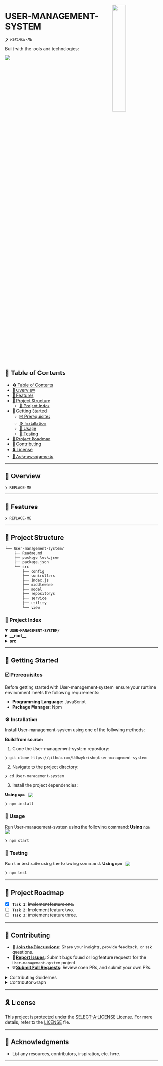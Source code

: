 <div align="left" style="position: relative;">
<img src="https://img.icons8.com/?size=512&id=55494&format=png" align="right" width="30%" style="margin: -20px 0 0 20px;">
<h1>USER-MANAGEMENT-SYSTEM</h1>
<p align="left">
	<em><code>❯ REPLACE-ME</code></em>
</p>
<p align="left">
	<!-- Shields.io badges disabled, using skill icons. --></p>
<p align="left">Built with the tools and technologies:</p>
<p align="left">
	<a href="https://skillicons.dev">
		<img src="https://skillicons.dev/icons?i=express,md">
	</a></p>
</div>
<br clear="right">

## 🔗 Table of Contents

- [� Table of Contents](#-table-of-contents)
- [📍 Overview](#-overview)
- [👾 Features](#-features)
- [📁 Project Structure](#-project-structure)
	- [📂 Project Index](#-project-index)
- [🚀 Getting Started](#-getting-started)
	- [☑️ Prerequisites](#️-prerequisites)
	- [⚙️ Installation](#️-installation)
	- [🤖 Usage](#-usage)
	- [🧪 Testing](#-testing)
- [📌 Project Roadmap](#-project-roadmap)
- [🔰 Contributing](#-contributing)
- [🎗 License](#-license)
- [🙌 Acknowledgments](#-acknowledgments)

---

## 📍 Overview

<code>❯ REPLACE-ME</code>

---

## 👾 Features

<code>❯ REPLACE-ME</code>

---

## 📁 Project Structure

```sh
└── User-management-system/
    ├── Readme.md
    ├── package-lock.json
    ├── package.json
    └── src
        ├── config
        ├── controllers
        ├── index.js
        ├── middleware
        ├── model
        ├── repositorys
        ├── service
        ├── utility
        └── view
```


### 📂 Project Index
<details open>
	<summary><b><code>USER-MANAGEMENT-SYSTEM/</code></b></summary>
	<details> <!-- __root__ Submodule -->
		<summary><b>__root__</b></summary>
		<blockquote>
			<table>
			<tr>
				<td><b><a href='https://github.com/Udhaykrishn/User-management-system/blob/master/package-lock.json'>package-lock.json</a></b></td>
				<td><code>❯ REPLACE-ME</code></td>
			</tr>
			<tr>
				<td><b><a href='https://github.com/Udhaykrishn/User-management-system/blob/master/package.json'>package.json</a></b></td>
				<td><code>❯ REPLACE-ME</code></td>
			</tr>
			</table>
		</blockquote>
	</details>
	<details> <!-- src Submodule -->
		<summary><b>src</b></summary>
		<blockquote>
			<table>
			<tr>
				<td><b><a href='https://github.com/Udhaykrishn/User-management-system/blob/master/src/index.js'>index.js</a></b></td>
				<td><code>❯ REPLACE-ME</code></td>
			</tr>
			</table>
			<details>
				<summary><b>model</b></summary>
				<blockquote>
					<table>
					<tr>
						<td><b><a href='https://github.com/Udhaykrishn/User-management-system/blob/master/src/model/user.model.js'>user.model.js</a></b></td>
						<td><code>❯ REPLACE-ME</code></td>
					</tr>
					<tr>
						<td><b><a href='https://github.com/Udhaykrishn/User-management-system/blob/master/src/model/admin.model.js'>admin.model.js</a></b></td>
						<td><code>❯ REPLACE-ME</code></td>
					</tr>
					</table>
				</blockquote>
			</details>
			<details>
				<summary><b>repositorys</b></summary>
				<blockquote>
					<details>
						<summary><b>user</b></summary>
						<blockquote>
							<table>
							<tr>
								<td><b><a href='https://github.com/Udhaykrishn/User-management-system/blob/master/src/repositorys/user/user.repository.js'>user.repository.js</a></b></td>
								<td><code>❯ REPLACE-ME</code></td>
							</tr>
							</table>
						</blockquote>
					</details>
					<details>
						<summary><b>admin</b></summary>
						<blockquote>
							<table>
							<tr>
								<td><b><a href='https://github.com/Udhaykrishn/User-management-system/blob/master/src/repositorys/admin/admin.repository.js'>admin.repository.js</a></b></td>
								<td><code>❯ REPLACE-ME</code></td>
							</tr>
							</table>
						</blockquote>
					</details>
				</blockquote>
			</details>
			<details>
				<summary><b>utility</b></summary>
				<blockquote>
					<table>
					<tr>
						<td><b><a href='https://github.com/Udhaykrishn/User-management-system/blob/master/src/utility/path.utility.js'>path.utility.js</a></b></td>
						<td><code>❯ REPLACE-ME</code></td>
					</tr>
					<tr>
						<td><b><a href='https://github.com/Udhaykrishn/User-management-system/blob/master/src/utility/password.utility.js'>password.utility.js</a></b></td>
						<td><code>❯ REPLACE-ME</code></td>
					</tr>
					<tr>
						<td><b><a href='https://github.com/Udhaykrishn/User-management-system/blob/master/src/utility/emali.utility.js'>emali.utility.js</a></b></td>
						<td><code>❯ REPLACE-ME</code></td>
					</tr>
					<tr>
						<td><b><a href='https://github.com/Udhaykrishn/User-management-system/blob/master/src/utility/jwt.utility.js'>jwt.utility.js</a></b></td>
						<td><code>❯ REPLACE-ME</code></td>
					</tr>
					</table>
				</blockquote>
			</details>
			<details>
				<summary><b>config</b></summary>
				<blockquote>
					<table>
					<tr>
						<td><b><a href='https://github.com/Udhaykrishn/User-management-system/blob/master/src/config/db.config.js'>db.config.js</a></b></td>
						<td><code>❯ REPLACE-ME</code></td>
					</tr>
					</table>
				</blockquote>
			</details>
			<details>
				<summary><b>view</b></summary>
				<blockquote>
					<table>
					<tr>
						<td><b><a href='https://github.com/Udhaykrishn/User-management-system/blob/master/src/view/layout.ejs'>layout.ejs</a></b></td>
						<td><code>❯ REPLACE-ME</code></td>
					</tr>
					</table>
					<details>
						<summary><b>user</b></summary>
						<blockquote>
							<table>
							<tr>
								<td><b><a href='https://github.com/Udhaykrishn/User-management-system/blob/master/src/view/user/dashboard.ejs'>dashboard.ejs</a></b></td>
								<td><code>❯ REPLACE-ME</code></td>
							</tr>
							<tr>
								<td><b><a href='https://github.com/Udhaykrishn/User-management-system/blob/master/src/view/user/signup.ejs'>signup.ejs</a></b></td>
								<td><code>❯ REPLACE-ME</code></td>
							</tr>
							<tr>
								<td><b><a href='https://github.com/Udhaykrishn/User-management-system/blob/master/src/view/user/login.ejs'>login.ejs</a></b></td>
								<td><code>❯ REPLACE-ME</code></td>
							</tr>
							</table>
						</blockquote>
					</details>
					<details>
						<summary><b>admin</b></summary>
						<blockquote>
							<table>
							<tr>
								<td><b><a href='https://github.com/Udhaykrishn/User-management-system/blob/master/src/view/admin/createUserForm.ejs'>createUserForm.ejs</a></b></td>
								<td><code>❯ REPLACE-ME</code></td>
							</tr>
							<tr>
								<td><b><a href='https://github.com/Udhaykrishn/User-management-system/blob/master/src/view/admin/login.ejs'>login.ejs</a></b></td>
								<td><code>❯ REPLACE-ME</code></td>
							</tr>
							<tr>
								<td><b><a href='https://github.com/Udhaykrishn/User-management-system/blob/master/src/view/admin/panel.ejs'>panel.ejs</a></b></td>
								<td><code>❯ REPLACE-ME</code></td>
							</tr>
							<tr>
								<td><b><a href='https://github.com/Udhaykrishn/User-management-system/blob/master/src/view/admin/EditUser.ejs'>EditUser.ejs</a></b></td>
								<td><code>❯ REPLACE-ME</code></td>
							</tr>
							</table>
						</blockquote>
					</details>
				</blockquote>
			</details>
			<details>
				<summary><b>controllers</b></summary>
				<blockquote>
					<table>
					<tr>
						<td><b><a href='https://github.com/Udhaykrishn/User-management-system/blob/master/src/controllers/user.controller.js'>user.controller.js</a></b></td>
						<td><code>❯ REPLACE-ME</code></td>
					</tr>
					<tr>
						<td><b><a href='https://github.com/Udhaykrishn/User-management-system/blob/master/src/controllers/admin.controller.js'>admin.controller.js</a></b></td>
						<td><code>❯ REPLACE-ME</code></td>
					</tr>
					<tr>
						<td><b><a href='https://github.com/Udhaykrishn/User-management-system/blob/master/src/controllers/main.controller.js'>main.controller.js</a></b></td>
						<td><code>❯ REPLACE-ME</code></td>
					</tr>
					</table>
				</blockquote>
			</details>
			<details>
				<summary><b>middleware</b></summary>
				<blockquote>
					<table>
					<tr>
						<td><b><a href='https://github.com/Udhaykrishn/User-management-system/blob/master/src/middleware/error.middleware.js'>error.middleware.js</a></b></td>
						<td><code>❯ REPLACE-ME</code></td>
					</tr>
					<tr>
						<td><b><a href='https://github.com/Udhaykrishn/User-management-system/blob/master/src/middleware/authchecker.middleware.js'>authchecker.middleware.js</a></b></td>
						<td><code>❯ REPLACE-ME</code></td>
					</tr>
					<tr>
						<td><b><a href='https://github.com/Udhaykrishn/User-management-system/blob/master/src/middleware/jwt.middleware.js'>jwt.middleware.js</a></b></td>
						<td><code>❯ REPLACE-ME</code></td>
					</tr>
					<tr>
						<td><b><a href='https://github.com/Udhaykrishn/User-management-system/blob/master/src/middleware/restrictToAdmin.middleware.js'>restrictToAdmin.middleware.js</a></b></td>
						<td><code>❯ REPLACE-ME</code></td>
					</tr>
					<tr>
						<td><b><a href='https://github.com/Udhaykrishn/User-management-system/blob/master/src/middleware/admin.middleware.js'>admin.middleware.js</a></b></td>
						<td><code>❯ REPLACE-ME</code></td>
					</tr>
					</table>
				</blockquote>
			</details>
			<details>
				<summary><b>service</b></summary>
				<blockquote>
					<details>
						<summary><b>morgan</b></summary>
						<blockquote>
							<table>
							<tr>
								<td><b><a href='https://github.com/Udhaykrishn/User-management-system/blob/master/src/service/morgan/morgan.service.js'>morgan.service.js</a></b></td>
								<td><code>❯ REPLACE-ME</code></td>
							</tr>
							</table>
						</blockquote>
					</details>
					<details>
						<summary><b>user</b></summary>
						<blockquote>
							<table>
							<tr>
								<td><b><a href='https://github.com/Udhaykrishn/User-management-system/blob/master/src/service/user/auth.service.js'>auth.service.js</a></b></td>
								<td><code>❯ REPLACE-ME</code></td>
							</tr>
							</table>
						</blockquote>
					</details>
					<details>
						<summary><b>admin</b></summary>
						<blockquote>
							<table>
							<tr>
								<td><b><a href='https://github.com/Udhaykrishn/User-management-system/blob/master/src/service/admin/auth.services.js'>auth.services.js</a></b></td>
								<td><code>❯ REPLACE-ME</code></td>
							</tr>
							<tr>
								<td><b><a href='https://github.com/Udhaykrishn/User-management-system/blob/master/src/service/admin/curd.services.js'>curd.services.js</a></b></td>
								<td><code>❯ REPLACE-ME</code></td>
							</tr>
							</table>
						</blockquote>
					</details>
				</blockquote>
			</details>
		</blockquote>
	</details>
</details>

---
## 🚀 Getting Started

### ☑️ Prerequisites

Before getting started with User-management-system, ensure your runtime environment meets the following requirements:

- **Programming Language:** JavaScript
- **Package Manager:** Npm


### ⚙️ Installation

Install User-management-system using one of the following methods:

**Build from source:**

1. Clone the User-management-system repository:
```sh
❯ git clone https://github.com/Udhaykrishn/User-management-system
```

2. Navigate to the project directory:
```sh
❯ cd User-management-system
```

3. Install the project dependencies:


**Using `npm`** &nbsp; [<img align="center" src="https://img.shields.io/badge/npm-CB3837.svg?style={badge_style}&logo=npm&logoColor=white" />](https://www.npmjs.com/)

```sh
❯ npm install
```




### 🤖 Usage
Run User-management-system using the following command:
**Using `npm`** &nbsp; [<img align="center" src="https://img.shields.io/badge/npm-CB3837.svg?style={badge_style}&logo=npm&logoColor=white" />](https://www.npmjs.com/)

```sh
❯ npm start
```


### 🧪 Testing
Run the test suite using the following command:
**Using `npm`** &nbsp; [<img align="center" src="https://img.shields.io/badge/npm-CB3837.svg?style={badge_style}&logo=npm&logoColor=white" />](https://www.npmjs.com/)

```sh
❯ npm test
```


---
## 📌 Project Roadmap

- [X] **`Task 1`**: <strike>Implement feature one.</strike>
- [ ] **`Task 2`**: Implement feature two.
- [ ] **`Task 3`**: Implement feature three.

---

## 🔰 Contributing

- **💬 [Join the Discussions](https://github.com/Udhaykrishn/User-management-system/discussions)**: Share your insights, provide feedback, or ask questions.
- **🐛 [Report Issues](https://github.com/Udhaykrishn/User-management-system/issues)**: Submit bugs found or log feature requests for the `User-management-system` project.
- **💡 [Submit Pull Requests](https://github.com/Udhaykrishn/User-management-system/blob/main/CONTRIBUTING.md)**: Review open PRs, and submit your own PRs.

<details closed>
<summary>Contributing Guidelines</summary>

1. **Fork the Repository**: Start by forking the project repository to your github account.
2. **Clone Locally**: Clone the forked repository to your local machine using a git client.
   ```sh
   git clone https://github.com/Udhaykrishn/User-management-system
   ```
3. **Create a New Branch**: Always work on a new branch, giving it a descriptive name.
   ```sh
   git checkout -b new-feature-x
   ```
4. **Make Your Changes**: Develop and test your changes locally.
5. **Commit Your Changes**: Commit with a clear message describing your updates.
   ```sh
   git commit -m 'Implemented new feature x.'
   ```
6. **Push to github**: Push the changes to your forked repository.
   ```sh
   git push origin new-feature-x
   ```
7. **Submit a Pull Request**: Create a PR against the original project repository. Clearly describe the changes and their motivations.
8. **Review**: Once your PR is reviewed and approved, it will be merged into the main branch. Congratulations on your contribution!
</details>

<details closed>
<summary>Contributor Graph</summary>
<br>
<p align="left">
   <a href="https://github.com{/Udhaykrishn/User-management-system/}graphs/contributors">
      <img src="https://contrib.rocks/image?repo=Udhaykrishn/User-management-system">
   </a>
</p>
</details>

---

## 🎗 License

This project is protected under the [SELECT-A-LICENSE](https://choosealicense.com/licenses) License. For more details, refer to the [LICENSE](https://choosealicense.com/licenses/) file.

---

## 🙌 Acknowledgments

- List any resources, contributors, inspiration, etc. here.

---